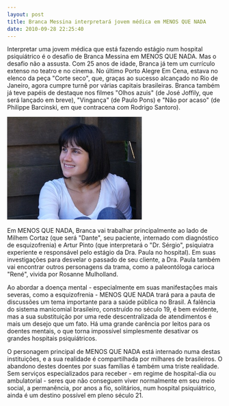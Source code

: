 ```yaml
---
layout: post
title: Branca Messina interpretará jovem médica em MENOS QUE NADA
date: 2010-09-28 22:25:40
---
```

Interpretar uma jovem médica que está fazendo estágio num hospital psiquiátrico é o desafio de Branca Messina em MENOS QUE NADA. Mas o desafio não a assusta. Com 25 anos de idade, Branca já tem um currículo extenso no teatro e no cinema. No último Porto Alegre Em Cena, estava no elenco da peça "Corte seco", que, graças ao sucesso alcançado no Rio de Janeiro, agora cumpre turnê por várias capitais brasileiras. Branca também já teve papéis de destaque nos filmes "Olhos azuis" (de José Joffily, que será lançado em breve), "Vingança" (de Paulo Pons) e "Não por acaso" (de Philippe Barcinski, em que contracena com Rodrigo Santoro).



![](/uploads/mqn-branca.jpg)

Em MENOS QUE NADA, Branca vai trabalhar principalmente ao lado de Milhem Cortaz (que será "Dante", seu paciente, internado com diagnóstico de esquizofrenia) e Artur Pinto (que interpretará o "Dr. Sérgio", psiquiatra experiente e responsável pelo estágio da Dra. Paula no hospital). Em suas investigações para desvelar o passado de seu cliente, a Dra. Paula também vai encontrar outros personagens da trama, como a paleontóloga carioca "René", vivida por Rosanne Mulholland.

Ao abordar a doença mental - especialmente em suas manifestações mais severas, como a esquizofrenia - MENOS QUE NADA trará para a pauta de discussões um tema importante para a saúde pública no Brasil. A falência do sistema manicomial brasileiro, construído no século 19, é bem evidente, mas a sua substituição por uma rede descentralizada de atendimentos é mais um desejo que um fato. Há uma grande carência por leitos para os doentes mentais, o que torna impossível simplesmente desativar os grandes hospitais psiquiátricos.

O personagem principal de MENOS QUE NADA está internado numa destas instituições, e a sua realidade é compartilhada por milhares de brasileiros. O abandono destes doentes por suas famílias é também uma triste realidade. Sem serviços especializados para receber - em regime de hospital-dia ou ambulatorial - seres que não conseguem viver normalmente em seu meio social, a permanência, por anos a fio, solitários, num hospital psiquiátrico, ainda é um destino possível em pleno século 21.